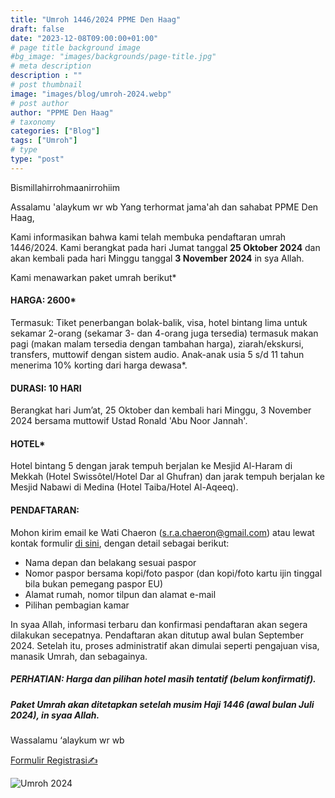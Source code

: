 ```yaml
---
title: "Umroh 1446/2024 PPME Den Haag"
draft: false
date: "2023-12-08T09:00:00+01:00"
# page title background image
#bg_image: "images/backgrounds/page-title.jpg"
# meta description
description : ""
# post thumbnail
image: "images/blog/umroh-2024.webp"
# post author
author: "PPME Den Haag"
# taxonomy
categories: ["Blog"]
tags: ["Umroh"]
# type
type: "post"
---
```


Bismillahirrohmaanirrohiim

Assalamu 'alaykum wr wb
Yang terhormat jama'ah dan sahabat PPME Den Haag,

Kami informasikan bahwa kami telah membuka pendaftaran umrah 1446/2024. Kami berangkat pada hari Jumat tanggal **25 Oktober 2024** dan akan kembali pada hari Minggu tanggal **3 November 2024** in sya Allah.

Kami menawarkan paket umrah berikut*

#### HARGA: 2600*
Termasuk: Tiket penerbangan bolak-balik, visa, hotel bintang lima untuk sekamar 2-orang (sekamar 3- dan 4-orang juga tersedia) termasuk makan pagi (makan malam tersedia dengan tambahan harga), ziarah/ekskursi, transfers, muttowif dengan sistem audio. Anak-anak usia 5 s/d 11 tahun menerima 10% korting dari harga dewasa*.

#### DURASI: 10 HARI
Berangkat hari Jum’at, 25 Oktober dan kembali hari Minggu, 3 November 2024 bersama muttowif Ustad Ronald 'Abu Noor Jannah'.

#### HOTEL*
Hotel bintang 5 dengan jarak tempuh berjalan ke Mesjid Al-Haram di Mekkah (Hotel Swissôtel/Hotel Dar al Ghufran) dan jarak tempuh berjalan ke Mesjid Nabawi di Medina (Hotel Taiba/Hotel Al-Aqeeq).

#### PENDAFTARAN:
Mohon kirim email ke Wati Chaeron (s.r.a.chaeron@gmail.com) atau lewat kontak formulir [di sini](https://forms.gle/R2SVV3PkduDtNSxH9), dengan detail sebagai berikut:

* Nama depan dan belakang sesuai paspor
* Nomor paspor bersama kopi/foto paspor (dan kopi/foto kartu ijin tinggal bila bukan pemegang paspor EU)
* Alamat rumah, nomor tilpun dan alamat e-mail
* Pilihan pembagian kamar

In syaa Allah, informasi terbaru dan konfirmasi pendaftaran akan segera dilakukan secepatnya. Pendaftaran akan ditutup awal bulan September 2024. Setelah itu, proses administratif akan dimulai seperti pengajuan visa, manasik Umrah, dan sebagainya.

##### PERHATIAN: Harga dan pilihan hotel masih tentatif (belum konfirmatif).
##### Paket Umrah akan ditetapkan setelah musim Haji 1446 (awal bulan Juli 2024), in syaa Allah.

Wassalamu ‘alaykum wr wb

<a class="btn btn-primary" href="https://forms.gle/R2SVV3PkduDtNSxH9" role="button">Formulir Registrasi✍️</a>

<img src="/images/blog/umroh-2024-id.jpeg" class="img-fluid" alt="Umroh 2024">
